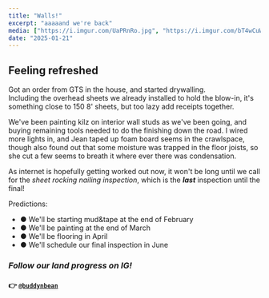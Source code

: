 ```yaml
---
title: "Walls!"
excerpt: "aaaaand we're back"
media: ["https://i.imgur.com/UaPRnRo.jpg", "https://i.imgur.com/bT4wCuW.jpg", "https://i.imgur.com/PO4TnM2.jpg", "https://i.imgur.com/bOplhL2.jpg", "https://i.imgur.com/E1IHw2I.jpg"]
date: "2025-01-21"
---
```


## Feeling refreshed
Got an order from GTS in the house, and started drywalling. \
Including the overhead sheets we already installed to hold the blow-in, it's something close to 150 8' sheets, but too lazy add receipts together.

We've been painting kilz on interior wall studs as we've been going, and buying remaining tools needed to do the finishing down the road. I wired more lights in, and Jean taped up foam board seems in the crawlspace, though also found out that some moisture was trapped in the floor joists, so she cut a few seems to breath it where ever there was condensation.

As internet is hopefully getting worked out now, it won't be long until we call for the *sheet rocking nailing inspection*, which is the ***last*** inspection until the final!

Predictions:
  - ● We'll be starting mud&tape at the end of February
  - ● We'll be painting at the end of March
  - ● We'll be flooring in April
  - ● We'll schedule our final inspection in June 

### *Follow our land progress on IG!*
#### 👉 [`@buddynbean`](https://instagram.com/buddynbean)
